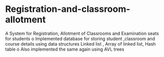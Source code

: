 # Registration-and-classroom-allotment
A System for Registration, Allotment of Classrooms and Examination seats for students o Implemented database for storing student ,classroom and course details using data structures Linked list , Array of linked list, Hash table o Also implemented the same again using AVL trees
